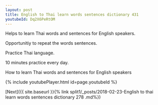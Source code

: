 ```yaml
---
layout: post
title: English to Thai learn words sentences dictionary 431 
youtubeId: Dq2X6PeRtOM
---
```

 
 
Helps to learn Thai words and sentences for English speakers.

Opportunitiy to repeat the words sentences. 

Practice Thai language. 
 
10 minutes practice every day. 
 
How to learn Thai words and sentences for English speakers 
 
{% include youtubePlayer.html id=page.youtubeId %}
 
 
[Next]({{ site.baseurl }}{% link  split1/_posts/2018-02-23-English to thai learn words sentences dictionary 278 .md%})
 
